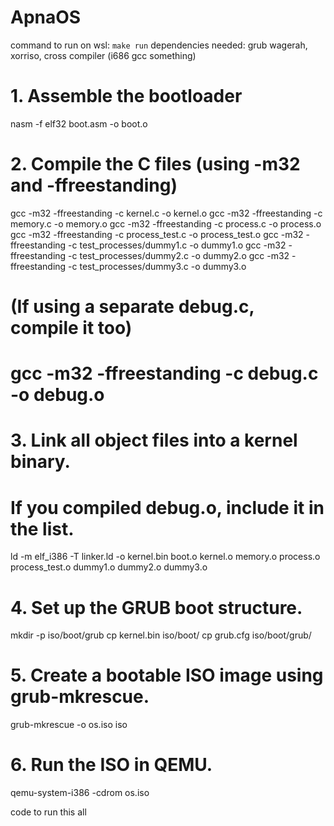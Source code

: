 # ApnaOS
command to run on wsl: `make run`
dependencies needed: grub wagerah, xorriso, cross compiler (i686 gcc something)

# 1. Assemble the bootloader
nasm -f elf32 boot.asm -o boot.o

# 2. Compile the C files (using -m32 and -ffreestanding)
gcc -m32 -ffreestanding -c kernel.c -o kernel.o
gcc -m32 -ffreestanding -c memory.c -o memory.o
gcc -m32 -ffreestanding -c process.c -o process.o
gcc -m32 -ffreestanding -c process_test.c -o process_test.o
gcc -m32 -ffreestanding -c test_processes/dummy1.c -o dummy1.o
gcc -m32 -ffreestanding -c test_processes/dummy2.c -o dummy2.o
gcc -m32 -ffreestanding -c test_processes/dummy3.c -o dummy3.o

# (If using a separate debug.c, compile it too)
# gcc -m32 -ffreestanding -c debug.c -o debug.o

# 3. Link all object files into a kernel binary.
# If you compiled debug.o, include it in the list.
ld -m elf_i386 -T linker.ld -o kernel.bin boot.o kernel.o memory.o process.o process_test.o dummy1.o dummy2.o dummy3.o

# 4. Set up the GRUB boot structure.
mkdir -p iso/boot/grub
cp kernel.bin iso/boot/
cp grub.cfg iso/boot/grub/

# 5. Create a bootable ISO image using grub-mkrescue.
grub-mkrescue -o os.iso iso

# 6. Run the ISO in QEMU.
qemu-system-i386 -cdrom os.iso

code to run this all
